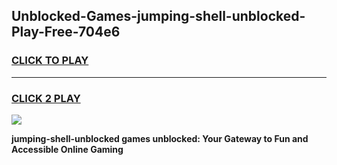 
## Unblocked-Games-jumping-shell-unblocked-Play-Free-704e6
<h3>
<a href="https://premium76.site?title=jumping-shell-unblocked&ref=10A">CLICK TO PLAY</a></h3>
<hr>

<h3>
<a href="https://premium76.site?title=jumping-shell-unblocked&ref=10A">CLICK 2 PLAY</a>
  
</h3>

<a href="https://premium76.site?title=jumping-shell-unblocked&ref=10A"><img src="https://clearcache.store/games.png"></a>


**jumping-shell-unblocked games unblocked: Your Gateway to Fun and Accessible Online Gaming**
